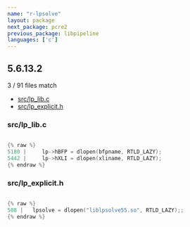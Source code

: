 ```yaml
---
name: "r-lpsolve"
layout: package
next_package: pcre2
previous_package: libpipeline
languages: ['c']
---
```

## 5.6.13.2
3 / 91 files match

 - [src/lp_lib.c](#srclp_libc)
 - [src/lp_explicit.h](#srclp_explicith)

### src/lp_lib.c

```c

{% raw %}
5180 |     lp->hBFP = dlopen(bfpname, RTLD_LAZY);
5442 |     lp->hXLI = dlopen(xliname, RTLD_LAZY);
{% endraw %}

```
### src/lp_explicit.h

```c

{% raw %}
508 |   lpsolve = dlopen("liblpsolve55.so", RTLD_LAZY);;
{% endraw %}

```